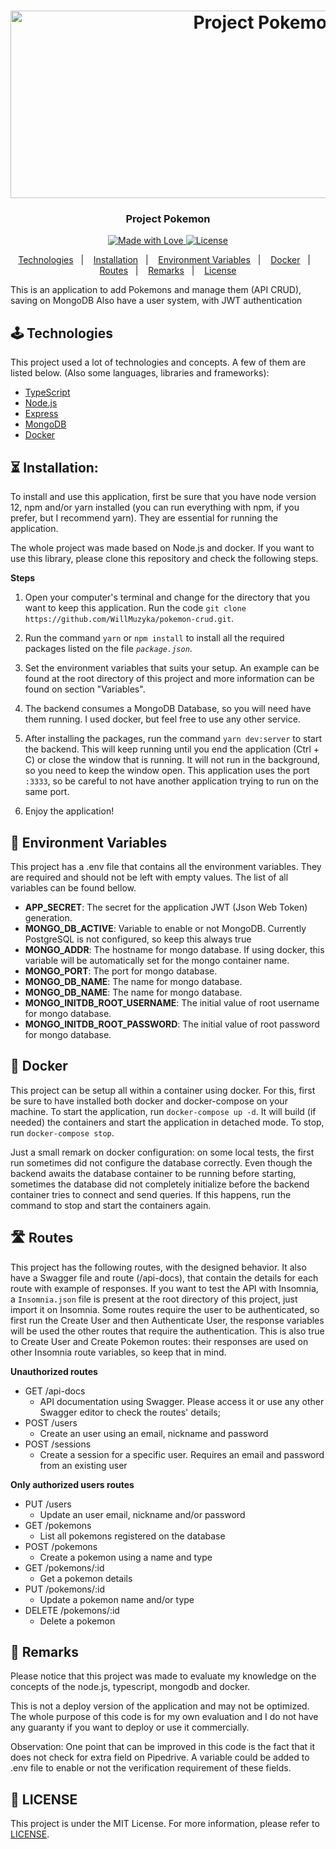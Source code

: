 <h1  align="center">
<img  alt="Project Pokemon"  src="https://images.unsplash.com/photo-1609845768806-767fcfc317b6?ixid=MXwxMjA3fDB8MHxwaG90by1wYWdlfHx8fGVufDB8fHw%3D&ixlib=rb-1.2.1&auto=format&fit=crop&w=1052&q=80"  style="width:800px; height:300px; object-fit:cover"/>
</h1>
<h3  align="center">
Project Pokemon
</h3>

<p  align="center">
<a  href="https://github.com/WillMuzyka">
<img  alt="Made with Love"  src="https://img.shields.io/badge/made%20with-love-%2304D361">
</a>
<a  href="LICENSE">
<img  alt="License"  src="https://img.shields.io/badge/license-MIT-%2304D361">
</a>
</p>

<p  align="center">
<a  href="#joystick-technologies">Technologies</a>&nbsp;&nbsp;&nbsp;|&nbsp;&nbsp;&nbsp;
<a  href="#hourglass_flowing_sand-installation">Installation</a>&nbsp;&nbsp;&nbsp;|&nbsp;&nbsp;&nbsp;
<a  href="#book-environment-variables">Environment Variables</a>&nbsp;&nbsp;&nbsp;|&nbsp;&nbsp;&nbsp;
<a  href="#whale2-docker">Docker</a>&nbsp;&nbsp;&nbsp;|&nbsp;&nbsp;&nbsp;
<a href="#motorway-routes">Routes</a>&nbsp;&nbsp;&nbsp;|&nbsp;&nbsp;&nbsp;
<a  href="#cop-remarks">Remarks</a>&nbsp;&nbsp;&nbsp;|&nbsp;&nbsp;&nbsp;
<a  href="#memo-license">License</a>
</p>

This is an application to add Pokemons and manage them (API CRUD), saving on MongoDB
Also have a user system, with JWT authentication

## :joystick: Technologies

This project used a lot of technologies and concepts. A few of them are listed below.
(Also some languages, libraries and frameworks):

* [TypeScript](https://www.typescriptlang.org/)
* [Node.js](https://nodejs.org/)
* [Express](https://expressjs.com/)
* [MongoDB](https://www.mongodb.com/)
* [Docker](https://www.docker.com/)

## :hourglass_flowing_sand: Installation:

To install and use this application, first be sure that you have node version 12, npm and/or yarn installed (you can run everything with npm, if you prefer, but I recommend yarn). They are essential for running the application.

The whole project was made based on Node.js and docker. If you want to use this library, please clone this repository and check the following steps.

**Steps**

1. Open your computer's terminal and change for the directory that you want to keep this application. Run the code `git clone https://github.com/WillMuzyka/pokemon-crud.git`.

2. Run the command `yarn` or `npm install` to install all the required packages listed on the file *`package.json`*.

3. Set the environment variables that suits your setup. An example can be found at the root directory of this project and more information can be found on section "Variables".

4. The backend consumes a MongoDB Database, so you will need have them running. I used docker, but feel free to use any other service.

5. After installing the packages, run the command `yarn dev:server` to start the backend. This will keep running until you end the application (Ctrl + C) or close the window that is running. It will not run in the background, so you need to keep the window open. This application uses the port `:3333`, so be careful to not have another application trying to run on the same port.

6. Enjoy the application!


## :book: Environment Variables

This project has a .env file that contains all the environment variables. They are required and should not be left with empty values. The list of all variables can be found bellow.

* **APP_SECRET**: The secret for the application JWT (Json Web Token) generation.
* **MONGO_DB_ACTIVE**: Variable to enable or not MongoDB. Currently PostgreSQL is not configured, so keep this always true
* **MONGO_ADDR**: The hostname for mongo database. If using docker, this variable will be automatically set for the mongo container name.
* **MONGO_PORT**: The port for mongo database.
* **MONGO_DB_NAME**: The name for mongo database.
* **MONGO_DB_NAME**: The name for mongo database.
* **MONGO_INITDB_ROOT_USERNAME**: The initial value of root username for mongo database.
* **MONGO_INITDB_ROOT_PASSWORD**: The initial value of root password for mongo database.

## :whale2: Docker

This project can be setup all within a container using docker. For this, first be sure to have installed both docker and docker-compose on your machine.
To start the application, run `docker-compose up -d`. It will build (if needed) the containers and start the application in detached mode.
To stop, run `docker-compose stop`.

Just a small remark on docker configuration: on some local tests, the first run sometimes did not configure the database correctly. Even though the backend awaits the database container to be running before starting, sometimes the database did not completely initialize before the backend container tries to connect and send queries. If this happens, run the command to stop and start the containers again.

## :motorway: Routes

This project has the following routes, with the designed behavior.
It also have a Swagger file and route (/api-docs), that contain the details for each route with example of responses.
If you want to test the API with Insomnia, a `Insomnia.json` file is present at the root directory of this project, just import it on Insomnia. Some routes require the user to be authenticated, so first run the Create User and then Authenticate User, the response variables will be used the other routes that require the authentication. This is also true to Create User and Create Pokemon routes: their responses are used on other Insomnia route variables, so keep that in mind. 

**Unauthorized routes**
* GET /api-docs
  * API documentation using Swagger. Please access it or use any other Swagger editor to check the routes' details;
* POST /users
	* Create an user using an email, nickname and password
* POST /sessions
  * Create a session for a specific user. Requires an email and password from an existing user

**Only authorized users routes**
* PUT /users
  * Update an user email, nickname and/or password
* GET /pokemons
  * List all pokemons registered on the database
* POST /pokemons
  * Create a pokemon using a name and type
* GET /pokemons/:id
  * Get a pokemon details
* PUT /pokemons/:id
  * Update a pokemon name and/or type
* DELETE /pokemons/:id
  * Delete a pokemon

## :cop: Remarks

Please notice that this project was made to evaluate my knowledge on the concepts of the node.js, typescript, mongodb and docker.

This is not a deploy version of the application and may not be optimized. The whole purpose of this code is for my own evaluation and I do not have any guaranty if you want to deploy or use it commercially.

Observation: One point that can be improved in this code is the fact that it does not check for extra field on Pipedrive. A variable could be added to .env file to enable or not the verification requirement of these fields.

## :memo: LICENSE

This project is under the MIT License. For more information, please refer to [LICENSE](LICENSE).
